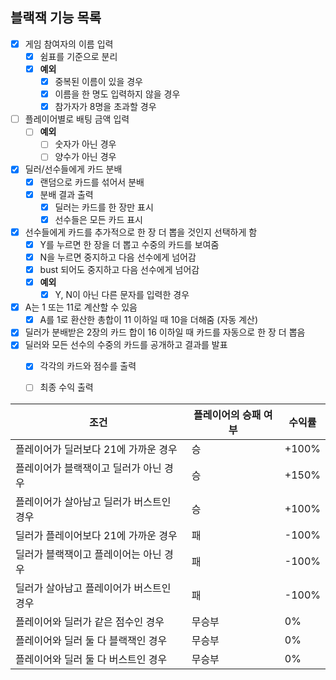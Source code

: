 ## 블랙잭 기능 목록 

- [x] 게임 참여자의 이름 입력  
    - [x] 쉼표를 기준으로 분리
    - [x] **예외** 
        - [x] 중복된 이름이 있을 경우
        - [x] 이름을 한 명도 입력하지 않을 경우  
        - [x] 참가자가 8명을 초과할 경우
- [ ] 플레이어별로 배팅 금액 입력
    - [ ] **예외**
        - [ ] 숫자가 아닌 경우
        - [ ] 양수가 아닌 경우
- [x] 딜러/선수들에게 카드 분배  
    - [x] 랜덤으로 카드를 섞어서 분배  
    - [x] 분배 결과 출력  
        - [x] 딜러는 카드를 한 장만 표시
        - [x] 선수들은 모든 카드 표시  
- [x] 선수들에게 카드를 추가적으로 한 장 더 뽑을 것인지 선택하게 함 
    - [x] Y를 누르면 한 장을 더 뽑고 수중의 카드를 보여줌  
    - [x] N을 누르면 중지하고 다음 선수에게 넘어감
    - [x] bust 되어도 중지하고 다음 선수에게 넘어감
    - [x] **예외**
        - [x] Y, N이 아닌 다른 문자를 입력한 경우
- [x] A는 1 또는 11로 계산할 수 있음
    - [x] A를 1로 환산한 총합이 11 이하일 때 10을 더해줌 (자동 계산)
- [x] 딜러가 분배받은 2장의 카드 합이 16 이하일 때 카드를 자동으로 한 장 더 뽑음
- [x] 딜러와 모든 선수의 수중의 카드를 공개하고 결과를 발표
    - [x] 각각의 카드와 점수를 출력
    - [ ] 최종 수익 출력
    

| 조건                                     | 플레이어의 승패 여부| 수익률 |
| ---------------------------------------- | --------------|------ |
| 플레이어가 딜러보다 21에 가까운 경우     | 승  |+100%                 |
| 플레이어가 블랙잭이고 딜러가 아닌 경우   | 승  |+150%                 |
| 플레이어가 살아남고 딜러가 버스트인 경우 | 승  |+100%                 |
| 딜러가 플레이어보다 21에 가까운 경우     | 패  |-100%                 |
| 딜러가 블랙잭이고 플레이어는 아닌 경우   | 패  |-100%                 |
| 딜러가 살아남고 플레이어가 버스트인 경우 | 패  |-100%                 |
| 플레이어와 딜러가 같은 점수인 경우       | 무승부  |0%             |
| 플레이어와 딜러 둘 다 블랙잭인 경우      | 무승부  |0%             |
| 플레이어와 딜러 둘 다 버스트인 경우      | 무승부  |0%             |